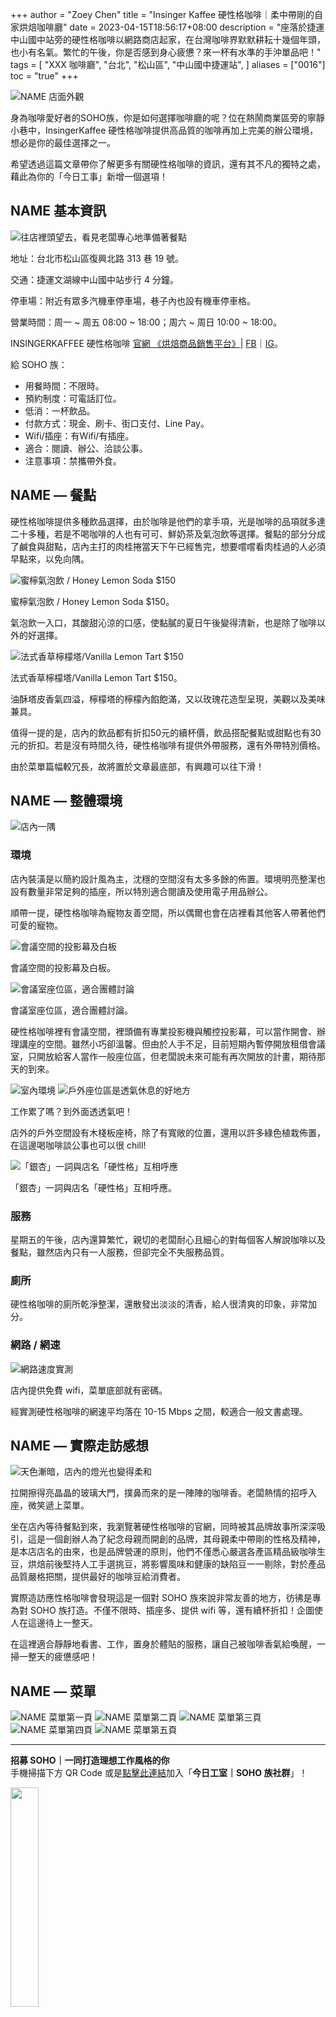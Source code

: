+++
author = "Zoey Chen"
title = "Insinger Kaffee 硬性格咖啡｜柔中帶剛的自家烘焙咖啡廳"
date = 2023-04-15T18:56:17+08:00
description = "座落於捷運中山國中站旁的硬性格咖啡以網路商店起家，在台灣咖啡界默默耕耘十幾個年頭，也小有名氣。繁忙的午後，你是否感到身心疲憊？來一杯有水準的手沖單品吧！"
tags = [
    "XXX 咖啡廳",
    "台北",
    "松山區",
    "中山國中捷運站",
]
aliases = ["0016"]
toc = "true"
+++

<img src="1.jpg" alt="NAME 店面外觀" lazyload />

身為咖啡愛好者的SOHO族，你是如何選擇咖啡廳的呢？位在熱鬧商業區旁的寧靜小巷中，InsingerKaffee 硬性格咖啡提供高品質的咖啡再加上完美的辦公環境，想必是你的最佳選擇之一。
 
希望透過這篇文章帶你了解更多有關硬性格咖啡的資訊，還有其不凡的獨特之處，藉此為你的「今日工事」新增一個選項！

## NAME 基本資訊

<img src="2.jpg" alt="往店裡頭望去，看見老闆專心地準備著餐點" lazyload />

地址：台北市松山區復興北路 313 巷 19 號。

交通：捷運文湖線中山國中站步行 4 分鐘。

停車場：附近有眾多汽機車停車場，巷子內也設有機車停車格。

營業時間：周一 ~ 周五 08:00 ~ 18:00；周六 ~ 周日 10:00 ~ 18:00。

INSINGERKAFFEE 硬性格咖啡 [官網 《烘焙商品銷售平台》](https://www.insingerkaffee.com.tw/)|
[FB](https://www.facebook.com/insingerkaffee)｜[IG](https://www.instagram.com/insingerkaffee/?hl=zh-tw)。

給 SOHO 族：

- 用餐時間：不限時。
- 預約制度：可電話訂位。
- 低消：一杯飲品。
- 付款方式：現金、刷卡、街口支付、Line Pay。
- Wifi/插座：有Wifi/有插座。
- 適合：閱讀、辦公、洽談公事。
- 注意事項：禁攜帶外食。

## NAME — 餐點

硬性格咖啡提供多種飲品選擇，由於咖啡是他們的拿手項，光是咖啡的品項就多達二十多種，若是不喝咖啡的人也有可可、鮮奶茶及氣泡飲等選擇。餐點的部分分成了鹹食與甜點，店內主打的肉桂捲當天下午已經售完，想要嚐嚐看肉桂過的人必須早點來，以免向隅。

<img src="3.jpg" alt="蜜檸氣泡飲 / Honey Lemon Soda  $150" lazyload />

蜜檸氣泡飲 / Honey Lemon Soda  $150。

氣泡飲一入口，其酸甜沁涼的口感，使黏膩的夏日午後變得清新，也是除了咖啡以外的好選擇。

<img src="4.jpg" alt="法式香草檸檬塔/Vanilla Lemon Tart  $150" lazyload />

法式香草檸檬塔/Vanilla Lemon Tart  $150。

油酥塔皮香氣四溢，檸檬塔的檸檬內餡飽滿，又以玫瑰花造型呈現，美觀以及美味兼具。

值得一提的是，店內的飲品都有折扣50元的續杯價，飲品搭配餐點或甜點也有30元的折扣。若是沒有時間久待，硬性格咖啡有提供外帶服務，還有外帶特別價格。

由於菜單篇幅較冗長，故將置於文章最底部，有興趣可以往下滑！

## NAME — 整體環境

<img src="5.jpg" alt="店內一隅" lazyload />

### 環境

店內裝潢是以簡約設計風為主，沈穩的空間沒有太多多餘的佈置。環境明亮整潔也設有數量非常足夠的插座，所以特別適合閱讀及使用電子用品辦公。

順帶一提，硬性格咖啡為寵物友善空間，所以偶爾也會在店裡看其他客人帶著他們可愛的寵物。

<img src="6.jpg" alt="會議空間的投影幕及白板" lazyload />

會議空間的投影幕及白板。

<img src="7.jpg" alt="會議室座位區，適合團體討論" lazyload />

會議室座位區，適合團體討論。

硬性格咖啡裡有會議空間，裡頭備有專業投影機與觸控投影幕，可以當作開會、辦理講座的空間。雖然小巧卻溫馨。但由於人手不足，目前短期內暫停開放租借會議室，只開放給客人當作一般座位區，但老闆說未來可能有再次開放的計畫，期待那天的到來。

<img src="8.jpg" alt="室內環境" lazyload />

<img src="9.jpg" alt="戶外座位區是透氣休息的好地方" lazyload />

工作累了嗎？到外面透透氣吧！

店外的戶外空間設有木棧板座椅，除了有寬敞的位置，還用以許多綠色植栽佈置，在這邊喝咖啡談公事也可以很 chill!

<img src="10.jpg" alt="「銀杏」一詞與店名「硬性格」互相呼應" lazyload />

「銀杏」一詞與店名「硬性格」互相呼應。

### 服務

星期五的午後，店內還算繁忙，親切的老闆耐心且細心的對每個客人解說咖啡以及餐點，雖然店內只有一人服務，但卻完全不失服務品質。

### 廁所

硬性格咖啡的廁所乾淨整潔，還散發出淡淡的清香，給人很清爽的印象，非常加分。

### 網路 / 網速

<img src="11.png" alt="網路速度實測" lazyload />

店內提供免費 wifi，菜單底部就有密碼。

經實測硬性格咖啡的網速平均落在 10-15 Mbps 之間，較適合一般文書處理。

## NAME — 實際走訪感想

<img src="12.jpg" alt="天色漸暗，店內的燈光也變得柔和" lazyload />

拉開擦得亮晶晶的玻璃大門，撲鼻而來的是一陣陣的咖啡香。老闆熱情的招呼入座，微笑遞上菜單。
 
坐在店內等待餐點到來，我瀏覽著硬性格咖啡的官網，同時被其品牌故事所深深吸引，這是一個創辦人為了紀念母親而開創的品牌，其母親柔中帶剛的性格及精神，是本店店名的由來，也是品牌營運的原則，他們不僅悉心嚴選各產區精品級咖啡生豆，烘焙前後堅持人工手選挑豆，將影響風味和健康的缺陷豆一一剔除，對於產品品質嚴格把關，提供最好的咖啡豆給消費者。

實際造訪應性格咖啡會發現這是一個對 SOHO 族來說非常友善的地方，彷彿是專為對 SOHO 族打造。不僅不限時、插座多、提供 wifi 等，還有續杯折扣！企圖使人在這邊待上一整天。

在這裡適合靜靜地看書、工作，置身於體貼的服務，讓自己被咖啡香氣給喚醒，一掃一整天的疲憊感吧！

## NAME — 菜單

<img src="13.jpg" alt="NAME 菜單第一頁" lazyload />

<img src="14.jpg" alt="NAME 菜單第二頁" lazyload />

<img src="15.jpg" alt="NAME 菜單第三頁" lazyload />

<img src="16.jpg" alt="NAME 菜單第四頁" lazyload />

<img src="17.jpg" alt="NAME 菜單第五頁" lazyload />

---

**招募 SOHO｜一同打造理想工作風格的你**\
手機掃描下方 QR Code 或是[點擊此連結](https://line.me/ti/g2/p81-vzP_GOANlifYsaK9fzFkCfunayNiXmCiWQ?utm_source=invitation&utm_medium=link_copy&utm_campaign=default)加入「**今日工室｜SOHO 族社群**」！

<img src="line.png" width="30%" >